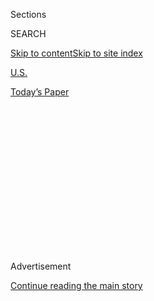 <div id="app">

<div>

<div>

<div>

<div class="NYTAppHideMasthead css-1q2w90k e1suatyy0">

<div class="section css-ui9rw0 e1suatyy2">

<div class="css-eph4ug er09x8g0">

<div class="css-6n7j50">

</div>

<span class="css-1dv1kvn">Sections</span>

<div class="css-10488qs">

<span class="css-1dv1kvn">SEARCH</span>

</div>

[Skip to content](#site-content)[Skip to site
index](#site-index)

</div>

<div id="masthead-section-label" class="css-1wr3we4 eaxe0e00">

[U.S.](https://www.nytimes.com/section/us)

</div>

<div class="css-10698na e1huz5gh0">

</div>

</div>

<div id="masthead-bar-one" class="section hasLinks css-15hmgas e1csuq9d3">

<div class="css-uqyvli e1csuq9d0">

</div>

<div class="css-1uqjmks e1csuq9d1">

</div>

<div class="css-9e9ivx">

[](https://myaccount.nytimes.com/auth/login?response_type=cookie&client_id=vi)

</div>

<div class="css-1bvtpon e1csuq9d2">

[Today’s
Paper](https://www.nytimes.com/section/todayspaper)

</div>

</div>

</div>

</div>

<div data-aria-hidden="false">

<div id="site-content" data-role="main">

<div>

<div class="css-1aor85t" style="opacity:0.000000001;z-index:-1;visibility:hidden">

<div class="css-1hqnpie">

<div class="css-epjblv">

<span class="css-17xtcya">[U.S.](/section/us)</span><span class="css-x15j1o">|</span><span class="css-fwqvlz">Witnesses
Told Grand Jury That Michael Brown Charged at Darren Wilson, Prosecutor
Says</span>

</div>

<div class="css-k008qs">

<div class="css-1iwv8en">

<span class="css-18z7m18"></span>

<div>

</div>

</div>

<span class="css-1n6z4y">https://nyti.ms/1C8JhA0</span>

<div class="css-1705lsu">

<div class="css-4xjgmj">

<div class="css-4skfbu" data-role="toolbar" data-aria-label="Social Media Share buttons, Save button, and Comments Panel with current comment count" data-testid="share-tools">

  - 
  - 
  - 
  - 
    
    <div class="css-6n7j50">
    
    </div>

  - 

</div>

</div>

</div>

</div>

</div>

</div>

<div id="NYT_TOP_BANNER_REGION" class="css-13pd83m">

</div>

<div id="top-wrapper" class="css-1sy8kpn">

<div id="top-slug" class="css-l9onyx">

Advertisement

</div>

[Continue reading the main
story](#after-top)

<div class="ad top-wrapper" style="text-align:center;height:100%;display:block;min-height:250px">

<div id="top" class="place-ad" data-position="top" data-size-key="top">

</div>

</div>

<div id="after-top">

</div>

</div>

<div id="sponsor-wrapper" class="css-1hyfx7x">

<div id="sponsor-slug" class="css-19vbshk">

Supported by

</div>

[Continue reading the main
story](#after-sponsor)

<div id="sponsor" class="ad sponsor-wrapper" style="text-align:center;height:100%;display:block">

</div>

<div id="after-sponsor">

</div>

</div>

<div class="css-1vkm6nb ehdk2mb0">

# Witnesses Told Grand Jury That Michael Brown Charged at Darren Wilson, Prosecutor Says

</div>

![<span class="css-16f3y1r e13ogyst0">The St. Louis County prosecutor
announced the decision of a grand jury not to indict Darren Wilson, the
white police officer who fatally shot Michael Brown, an unarmed black
teenager, in Ferguson,
Mo.</span><span class="css-cch8ym"><span class="css-1dv1kvn">Credit</span><span class="css-cnj6d5 e1z0qqy90" itemprop="copyrightHolder"><span class="css-1ly73wi e1tej78p0">Credit...</span><span>Pool
photo by Cristina
Fletes-Boutte</span></span></span>](https://static01.nyt.com/images/2014/11/24/multimedia/ferguson-jury-decision/ferguson-jury-decision-videoSixteenByNine1050.jpg)

<div class="css-xt80pu e12qa4dv0">

<div class="css-18e8msd">

<div class="css-vp77d3 epjyd6m0">

<div class="css-1baulvz">

By [<span class="css-1baulvz last-byline" itemprop="name">Erik
Eckholm</span>](http://www.nytimes.com/by/erik-eckholm)

</div>

</div>

  - Nov. 24,
    2014

  - 
    
    <div class="css-4xjgmj">
    
    <div class="css-d8bdto" data-role="toolbar" data-aria-label="Social Media Share buttons, Save button, and Comments Panel with current comment count" data-testid="share-tools">
    
      - 
      - 
      - 
      - 
        
        <div class="css-6n7j50">
        
        </div>
    
      - 
    
    </div>
    
    </div>

</div>

</div>

<div class="section meteredContent css-1r7ky0e" name="articleBody" itemprop="articleBody">

<div class="css-1fanzo5 StoryBodyCompanionColumn">

<div class="css-53u6y8">

The most credible eyewitnesses to the shooting death of Michael Brown in
Ferguson, Mo., said he had charged toward Police Officer Darren Wilson
just before the final, fatal shots, the St. Louis County prosecutor said
Monday night as he sought to explain why a grand jury had not found
probable cause to indict the officer.

The accounts of several other witnesses from the Ferguson neighborhood
where Mr. Brown, 18 and unarmed, met his death on Aug. 9 — including
those who said Mr. Brown was trying to surrender — changed over time or
were inconsistent with physical evidence, the prosecutor, Robert P.
McCulloch, said in a news conference.

“The duty of the grand jury is to separate fact and fiction,” he said in
a statement watched by a tense nation. “No probable cause exists to file
any charges against Darren
Wilson.”

</div>

</div>

<div style="max-width:100%;margin:0 auto">

<div class="css-17dprlf" data-id="100000003246927" data-slug="ferguson-liveblog-article-promo" style="max-width:300px">

</div>

</div>

<div class="css-1fanzo5 StoryBodyCompanionColumn">

<div class="css-53u6y8">

Mr. McCulloch praised the grand jurors, who met on 25 days over a
three-month period and heard 60 witnesses, for pouring “their hearts and
souls into this process” and said that only by hearing all the evidence,
as they had, could one fairly judge the case.

</div>

</div>

<div class="css-1fanzo5 StoryBodyCompanionColumn">

<div class="css-53u6y8">

The task facing the St. Louis County grand jury was not to determine
whether Officer Darren Wilson was guilty of a crime, but whether there
was evidence to justify bringing charges, which could have ranged from
negligent manslaughter to intentional murder.

The fact that at least nine members of the 12-member panel could not
agree to indict the officer indicates that they accepted the narrative
of self-defense put forth by Officer Wilson in his voluntary, four hours
of testimony before the grand jury. Mr. McCulloch, in his summary of the
months of testimony, said it was supported by the most reliable
eyewitness accounts — from African-Americans in the vicinity of the
shooting — as well as physical evidence and the consistent results of
three
autopsies.

</div>

</div>

<div style="max-width:100%;margin:0 auto">

<div class="css-17dprlf" data-id="100000003254386" data-slug="wilson-testimony-quote-promo" style="max-width:720px">

</div>

</div>

<div class="css-1fanzo5 StoryBodyCompanionColumn">

<div class="css-53u6y8">

At issue, under the Missouri law governing use of deadly force by law
enforcement as well as general rules for self-defense, was if Officer
Wilson “reasonably believed” that he or others were in serious danger.

</div>

</div>

<div class="css-1fanzo5 StoryBodyCompanionColumn">

<div class="css-53u6y8">

According to
[transcripts](http://graphics8.nytimes.com/newsgraphics/2014/11/24/ferguson-assets/grand-jury-testimony.pdf)
released Monday night, Officer Wilson testified that after he
encountered Mr. Brown and a friend walking in the street, he realized
the pair might be those being sought for stealing cigarillos from a
convenience store minutes earlier.

According to witnesses and blood and other evidence found inside the
car, Officer Wilson first fired two shots while he struggled with Mr.
Brown through the window of his patrol vehicle, a Chevrolet Tahoe,
grazing Mr. Brown’s
hand.

</div>

</div>

<div class="css-1sngw6j">

[](https://www.nytimes.com/interactive/2014/08/13/us/ferguson-missouri-town-under-siege-after-police-shooting.html)

<div class="css-1eoytci">

![](https://static01.nyt.com/images/2014/08/13/us/ferguson-missouri-town-under-siege-after-police-shooting-1415998664223/ferguson-missouri-town-under-siege-after-police-shooting-1415998664223-videoLarge-v2.png)

</div>

<div class="css-1rha1bf">

## What Happened in Ferguson?

Here’s what you need to know about events in Ferguson, Mo.

</div>

</div>

<div class="css-1fanzo5 StoryBodyCompanionColumn">

<div class="css-53u6y8">

Mr. Brown started to run away, with Officer Wilson in chase, then
stopped and turned. According to the prosecutor’s summary, the officer
fired five shots as Mr. Brown charged him, then another five shots as he
made what one witness called a “full charge.”

Only 90 seconds passed between Officer Wilson’s first encounter with the
youths and the arrival of a backup police car, just after the shooting
stopped, the prosecutor said.

Probable cause is not a stiff standard. It does not require that most of
the evidence be incriminating, let alone be proof “beyond a reasonable
doubt,” as required in a criminal trial. Instead, grand juries are
ordinarily instructed to issue an indictment when there is “some
evidence” of guilt, legal experts
said.

</div>

</div>

<div style="max-width:100%;margin:0 auto">

<div class="css-17dprlf" data-id="100000003252445" data-slug="2014-11-24-ferguson-map" style="max-width:1050px">

</div>

</div>

<div class="css-1fanzo5 StoryBodyCompanionColumn">

<div class="css-53u6y8">

To Mr. Brown’s parents and their supporters, the case for bringing at
least some charge in this case seemed open and shut. But the jurors also
had to consider whether Officer Wilson acted within the limits of the
lethal-force law, raising the threshold for an indictment.

Independent legal experts said it was impossible to analyze the grand
jury decision without studying the transcripts of the testimony as well
as the police reports, autopsies and forensic evidence that might shed
light on what Mr. Brown was doing in his final seconds: whether he was
menacing the officer or, as a friend who was with him said, trying to
surrender.

Some people claiming to be eyewitnesses said Mr. Brown was shot in the
back, Mr. McCulloch said, but later changed their stories when autopsies
found no injuries entering his back. But others, African-Americans who
did not speak out publicly, he said, consistently said that the youth
had menaced the
officer.

</div>

</div>

<div class="css-1sngw6j">

[](https://www.nytimes.com/interactive/2014/11/09/us/10ferguson-michael-brown-shooting-grand-jury-darren-wilson.html)

<div class="css-1eoytci">

![](https://static01.nyt.com/images/2014/08/12/us/JP-STLOUIS3/JP-STLOUIS3-videoLarge-v2.jpg)

</div>

<div class="css-1rha1bf">

## Tracking the Events in the Wake of Michael Brown’s Shooting

Updates on the events in Ferguson, Mo., following the shooting of
Michael Brown, an unarmed teenager, by a police officer on Aug. 9.

</div>

</div>

<div class="css-1fanzo5 StoryBodyCompanionColumn">

<div class="css-53u6y8">

Mr. McCulloch, had promised that he would allay any suspicions about the
fairness of the proceedings by releasing, with names redacted,
transcripts of testimony and other evidence heard by the panel.

The release of grand jury information, secret by law, is rare, and Mr.
McCulloch originally said he would first seek a judge’s permission. But
on Monday, his office said it had determined that it had a right to
release most of the transcripts and it did so Monday night.

The grand jury, which included three African-Americans, deliberated for
two days. By law, the final vote on whether to bring an indictment is
secret and the jurors are legally prohibited from discussing their
deliberations.

The United States Department of Justice is conducting a separate
investigation of whether Officer Wilson, who is white, intentionally
acted to deprive Mr. Brown, an African-American, of his civil rights.
But the bar for such cases is a high one, and officials have privately
said they are unlikely to bring federal charges. The Justice Department
is also conducting a broader investigation into the practices of the
Ferguson Police Department.

</div>

</div>

</div>

<div>

</div>

<div>

</div>

<div>

</div>

<div>

<div id="bottom-wrapper" class="css-1ede5it">

<div id="bottom-slug" class="css-l9onyx">

Advertisement

</div>

[Continue reading the main
story](#after-bottom)

<div id="bottom" class="ad bottom-wrapper" style="text-align:center;height:100%;display:block;min-height:90px">

</div>

<div id="after-bottom">

</div>

</div>

</div>

</div>

</div>

## Site Index

<div>

</div>

## Site Information Navigation

  - [© <span>2020</span> <span>The New York Times
    Company</span>](https://help.nytimes.com/hc/en-us/articles/115014792127-Copyright-notice)

<!-- end list -->

  - [NYTCo](https://www.nytco.com/)
  - [Contact
    Us](https://help.nytimes.com/hc/en-us/articles/115015385887-Contact-Us)
  - [Work with us](https://www.nytco.com/careers/)
  - [Advertise](https://nytmediakit.com/)
  - [T Brand Studio](http://www.tbrandstudio.com/)
  - [Your Ad
    Choices](https://www.nytimes.com/privacy/cookie-policy#how-do-i-manage-trackers)
  - [Privacy](https://www.nytimes.com/privacy)
  - [Terms of
    Service](https://help.nytimes.com/hc/en-us/articles/115014893428-Terms-of-service)
  - [Terms of
    Sale](https://help.nytimes.com/hc/en-us/articles/115014893968-Terms-of-sale)
  - [Site
    Map](https://spiderbites.nytimes.com)
  - [Help](https://help.nytimes.com/hc/en-us)
  - [Subscriptions](https://www.nytimes.com/subscription?campaignId=37WXW)

</div>

</div>

</div>

</div>
